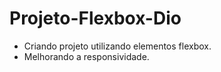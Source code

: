 # Projeto-Flexbox-Dio


- Criando projeto utilizando elementos flexbox.
- Melhorando a responsividade.
